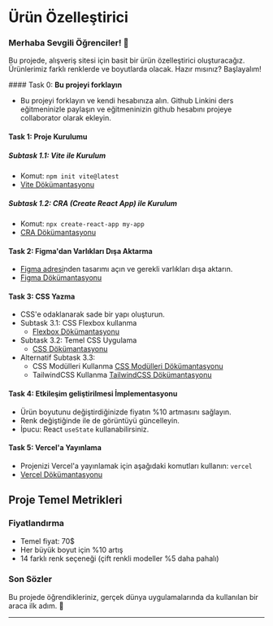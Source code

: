 # Ürün Özelleştirici

### Merhaba Sevgili Öğrenciler! 🎉

Bu projede, alışveriş sitesi için basit bir ürün özelleştirici oluşturacağız. Ürünlerimiz farklı renklerde ve boyutlarda olacak. Hazır mısınız? Başlayalım!

#### Task 0: **Bu projeyi forklayın**

- Bu projeyi forklayın ve kendi hesabınıza alın. Github Linkini ders eğitmeninizle paylaşın ve eğitmeninizin github hesabını projeye collaborator olarak ekleyin.

#### Task 1: **Proje Kurulumu**

##### Subtask 1.1: Vite ile Kurulum

- Komut: `npm init vite@latest`
- [Vite Dökümantasyonu](https://vitejs.dev/guide/)

##### Subtask 1.2: CRA (Create React App) ile Kurulum

- Komut: `npx create-react-app my-app`
- [CRA Dökümantasyonu](https://reactjs.org/docs/create-a-new-react-app.html#create-react-app)

#### Task 2: **Figma'dan Varlıkları Dışa Aktarma**

- [Figma adresi](https://www.figma.com/file/c4RokYp3u9qdFFeA2CF6fR/Product-Configurator-Task-Week-1.1?type=design&node-id=0%3A1&mode=design&t=erlvbZNBzEHQi7IG-1)nden tasarımı açın ve gerekli varlıkları dışa aktarın.
- [Figma Dökümantasyonu](https://help.figma.com/hc/en-us/articles/360040028114-Guide-to-exporting-images)

#### Task 3: **CSS Yazma**

- CSS'e odaklanarak sade bir yapı oluşturun.
- Subtask 3.1: CSS Flexbox kullanma
  - [Flexbox Dökümantasyonu](https://developer.mozilla.org/en-US/docs/Web/CSS/CSS_Flexible_Box_Layout/Basic_Concepts_of_Flexbox)
- Subtask 3.2: Temel CSS Uygulama
  - [CSS Dökümantasyonu](https://developer.mozilla.org/en-US/docs/Web/CSS)
- Alternatif Subtask 3.3:
  - CSS Modülleri Kullanma [CSS Modülleri Dökümantasyonu](https://github.com/css-modules/css-modules)
  - TailwindCSS Kullanma [TailwindCSS Dökümantasyonu](https://tailwindcss.com/docs)

#### Task 4: **Etkileşim geliştirilmesi İmplementasyonu**

- Ürün boyutunu değiştirdiğinizde fiyatın %10 artmasını sağlayın.
- Renk değiştiğinde ile de görüntüyü güncelleyin.
- İpucu: React `useState` kullanabilirsiniz.

#### Task 5: **Vercel'a Yayınlama**

- Projenizi Vercel'a yayınlamak için aşağıdaki komutları kullanın: `vercel`
- [Vercel Dökümantasyonu](https://vercel.com/docs)

## Proje Temel Metrikleri

### Fiyatlandırma

- Temel fiyat: 70$
- Her büyük boyut için %10 artış
- 14 farklı renk seçeneği (çift renkli modeller %5 daha pahalı)

### Son Sözler

Bu projede öğrendikleriniz, gerçek dünya uygulamalarında da kullanılan bir araca ilk adım. 🚀

---
